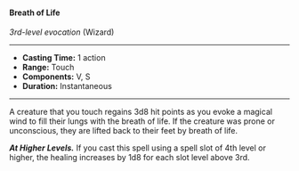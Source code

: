 #### Breath of Life
*3rd-level evocation* (Wizard)
___
- **Casting Time:** 1 action
- **Range:** Touch
- **Components:** V, S
- **Duration:** Instantaneous
---
A creature that you touch regains 3d8 hit points as you evoke a magical wind to fill their lungs with the breath of life. If the creature was prone or unconscious, they are lifted back to their feet by breath of life. 

***At Higher Levels.*** If you cast this spell using a spell slot of 4th level or higher, the healing increases by 1d8 for each slot level above 3rd.
